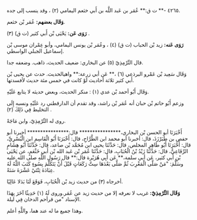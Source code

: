 ٤٢٦٥ -** ت ق:** عُمَر بن عَبد اللَّه بن أَبي خثعم اليمامي (٢) ، وقد ينسب إلى جده.

**وَقَال بعضهم:** عُمَر بْن خثعم.

**رَوَى عَن:** يَحْيَى بْن أَبي كثير (ت ق) (٣) .

**رَوَى عَنه:** زيد بْن الحباب (ت ق) (٤) ، وعُمَر بْن يونس اليمامي، وأبو عِمْران موسى بْن إسماعيل الجبلي الواسطي.

قال التِّرْمِذِيّ (٥) عن البخاري: ضعيف الحديث، ذاهب. وضعفه جدا.

وَقَال سَعِيد بْن عَمْرو البرذعي (٦) ،** عَن أبي زرعة:** واهيالحديث. حدث عن يحيى بْن أَبي كثير ثلاثة أحاديث لَوْ كانت في خمس مئة حديث لأفسدتها.

وَقَال أَبُو أحمد بْن عدي (١) : منكر الحديث، وبعض حديثه لا يتابع عَلَيْهِ.

وزعم أَبُو حاتم بْن حبان أنه عُمَر بْن راشد، وقد تقدم أن الدارقطني رد عَلَيْهِ ونسبه إِلَى التخليط فِي ذَلِكَ (٢) .

روى له التِّرْمِذِيّ، وابن مَاجَهْ.

أَخْبَرَنَا أبو الحسن بْن البخاري،**************** قال:**************** أخبرنا أبو حفص بن طَبَرْزَذَ، قال: أخبرنا أبو محمد ابن الطَّرَّاحِ، قال: أَخْبَرَنَا أَبُو الْقَاسِمِ ابن الْبُسْرِيِّ، قال: أَخْبَرَنَا أَبُو طَاهِرٍ المخلص، قال: حَدَّثَنَا يحيى ابن مُحَمَّد بْن صاعد، قال: حَدَّثَنَا أَبُو هِشَامٍ الرِّفَاعِيُّ، قال: حَدَّثَنَا زَيْدُ بْنُ الْحُبَابِ، قال: حَدَّثَنَا عُمَر بْن عَبد الله بْن أَبي خَثْعَمٍ، عن يَحْيَى بْنِ أَبي كثير، عَن أبي سلمة،** عَن أَبِي هُرَيْرة قال:** قال رَسُول اللَّهِ صلى الله عليه وسَلَّمَ: "مَنْ صَلَّى الْمَغْرِبَ ثُمَّ صَلَّى بَعْدَهَا سِتَّ رَكَعَاتٍ قَبْلَ أَنْ يَتَكَلَّمَ بِسُوءٍ كَتَبَ اللَّهُ لَهُ عِبَادَةَ ثِنْتَيْ عَشْرَةَ سَنَةً.

أخرجاه (٣) من حديث زيد بْن الْحُبَابِ، فَوَقَعَ لَنَا بَدَلا عَالِيًا.

**وَقَال التِّرْمِذِيّ:** غريب لا نعرفه إلا من حديث زيد عن عُمَر.وروى لَهُ (١) حَدِيثًا آخَرَ بِهَذَا الإسناد "من قرأحم الدخان فِي ليلة.

وهذا جميع ما له عند هما، واللَّهِ أعلم.